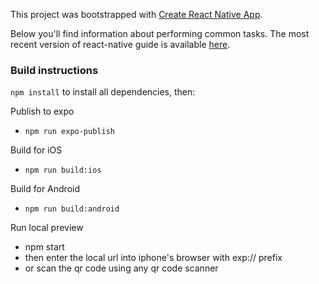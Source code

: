 This project was bootstrapped with [Create React Native App](https://github.com/react-community/create-react-native-app).

Below you'll find information about performing common tasks. The most recent version of react-native guide is available [here](https://github.com/react-community/create-react-native-app/blob/master/react-native-scripts/template/README.md).

### Build instructions
`npm install` to install all dependencies, then:

Publish to expo
- `npm run expo-publish`

Build for iOS
- `npm run build:ios`

Build for Android
- `npm run build:android`

Run local preview
- npm start
- then enter the local url into iphone's browser with exp:// prefix
- or scan the qr code using any qr code scanner
 
